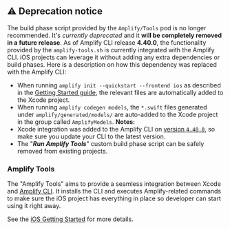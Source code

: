 ## ⚠️ Deprecation notice
The build phase script provided by the `Amplify/Tools` pod is no longer recommended. It's *currently deprecated* and it **will be completely removed in a future release**.
As of Amplify CLI release **4.40.0**, the functionality provided by the `amplify-tools.sh` is currently integrated with the Amplify CLI. iOS projects can leverage it without adding any extra dependencies or build phases. Here is a description on how this dependency was replaced with the Amplify CLI:
- When running `amplify init --quickstart --frontend ios` as described in the [Getting Started guide](https://docs.amplify.aws/start/getting-started/setup/q/integration/ios#add-amplify-to-your-application), the relevant files are automatically added to the Xcode project.
- When running `amplify codegen models`, the `*.swift` files generated under `amplify/generated/models/` are auto-added to the Xcode project in the group called `AmplifyModels`.
**Notes:**
- Xcode integration was added to the Amplify CLI on [version `4.40.0`](https://github.com/aws-amplify/amplify-cli/releases/tag/v4.40.0), so make sure you update your CLI to the latest version.
- The "***Run Amplify Tools***" custom build phase script can be safely removed from existing projects.

### Amplify Tools

The "Amplify Tools" aims to provide a seamless integration between Xcode and [Amplify CLI](https://github.com/aws-amplify/amplify-cli). It installs the CLI and executes Amplify-related commands to make sure the iOS project has everything in place so developer can start using it right away.

See the [iOS Getting Started](https://aws-amplify.github.io/docs/ios/start#step-1-configure-your-app) for more details.

